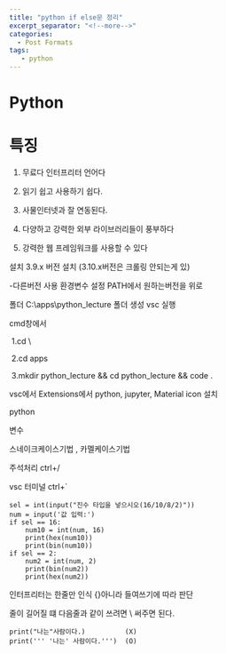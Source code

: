 ```yaml
---
title: "python if else문 정리"
excerpt_separator: "<!--more-->"
categories:
  - Post Formats
tags:
   - python
---
```


# Python





# 특징

 1. 무료다 인터프리터 언어다

 2. 읽기 쉽고 사용하기 쉽다.

 3. 사물인터넷과 잘 연동된다.

 4. 다양하고 강력한 외부 라이브러리들이 풍부하다

 5. 강력한 웹 프레임워크를 사용할 수 있다

    

설치 3.9.x 버전 설치 (3.10.x버전은 크롤링 안되는게 있)

-다른버전 사용 환경변수 설정 PATH에서 원하는버전을 위로



폴더 C:\apps\python_lecture 폴더 생성 vsc 실행

cmd창에서 

​	1.cd \ 	

​	2.cd apps	 

​	3.mkdir python_lecture && cd python_lecture && code .



vsc에서 Extensions에서 python, jupyter, Material icon 설치



python

변수

스네이크케이스기법 , 카멜케이스기법



주석처리 ctrl+/ 

vsc 터미널 ctrl+`



```
sel = int(input("진수 타입을 넣으시오(16/10/8/2)"))
num = input('값 입력:')
if sel == 16:
    num10 = int(num, 16)
    print(hex(num10))
    print(bin(num10))
if sel == 2:
    num2 = int(num, 2)
    print(bin(num2))
    print(hex(num2))
```

인터프리터는 한줄만 인식 {}아니라 들여쓰기에 따라 판단

줄이 길어질 떄 다음줄과 같이 쓰려면 \ 써주면 된다.



```
print("나는"사람이다.)          (X)
print(''' '나는' 사람이다.''')  (O)
```

